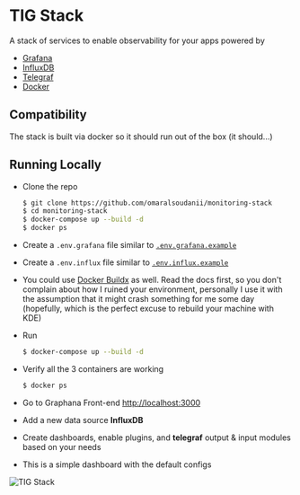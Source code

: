 # TIG Stack


A stack of services to enable observability for your apps powered by

- [Grafana](https://grafana.com/)
- [InfluxDB](https://www.influxdata.com/products/influxdb/)
- [Telegraf](https://www.influxdata.com/time-series-platform/telegraf/)
- [Docker](https://www.docker.com/)

## Compatibility

The stack is built via docker so it should run out of the box (it should...)

## Running Locally
- Clone the repo

    ```bash
    $ git clone https://github.com/omaralsoudanii/monitoring-stack
    $ cd monitoring-stack
    $ docker-compose up --build -d
    $ docker ps
    ```

- Create a `.env.grafana` file similar to [`.env.grafana.example`](https://github.com/omaralsoudanii/monitoring-stack/blob/main/.env.grafana.example)

- Create a `.env.influx` file similar to [`.env.influx.example`](https://github.com/omaralsoudanii/monitoring-stack/blob/main/.env.influx.example)

- You could use [Docker Buildx](https://docs.docker.com/buildx/working-with-buildx/) as well.
Read the docs first, so you don't complain about how I ruined your environment, personally I use it with the assumption that it might crash something for me some day (hopefully, which is the perfect excuse to rebuild your machine with KDE)

- Run
  
  ```bash 
  $ docker-compose up --build -d
  ```

- Verify all the 3 containers are working
  
  ```bash
  $ docker ps
  ```
- Go to Graphana Front-end [http://localhost:3000](http://localhost:3000)
- Add a new data source **InfluxDB**
- Create dashboards, enable plugins, and **telegraf** output & input modules based on your needs
- This is a simple dashboard with the default configs

![TIG Stack](https://user-images.githubusercontent.com/7079173/130809122-9a14787b-6a92-4a6c-b36e-cfb81d6409f7.png)

